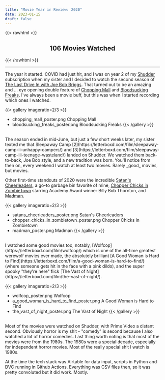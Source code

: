 ```yaml
---
title: "Movie Year in Review: 2020"
date: 2023-01-15
draft: false
---
```


{{< rawhtml >}}
<meta name="viewport" content="width=device-width, initial-scale=1">
<link rel="stylesheet" href="https://cdn.jsdelivr.net/npm/purecss@3.0.0/build/pure-min.css" integrity="sha384-X38yfunGUhNzHpBaEBsWLO+A0HDYOQi8ufWDkZ0k9e0eXz/tH3II7uKZ9msv++Ls" crossorigin="anonymous">
<!-- Import Vega & Vega-Lite (does not have to be from CDN) -->
<script src="https://cdn.jsdelivr.net/npm/vega@5.20.2"></script>
<script src="https://cdn.jsdelivr.net/npm/vega-lite@5.1.0"></script>
<script src="https://cdn.jsdelivr.net/npm/vega-embed@6.17.0"></script>
<h2 align="center">106 Movies Watched</h2>
<!-- Calendar chart -->
<div class="pure-g">
    <div class="pure-u-1">
        <div id="calendar-chart" style="width:100%"></div>
    </div>
</div>
<!-- Four pie charts -->
<div class="pure-g">
    <!-- First time -->
    <div class="pure-u-1-4">
        <div id="first-time" style="width:100%"></div>
    </div>
    <!-- Joe Bob -->
    <div class="pure-u-1-4">
        <div id="joe-bob" style="width:100%"></div>
    </div>
    <!-- wallpaper fu -->
    <div class="pure-u-1-4">
        <div id="wallpaper-fu" style="width:100%"></div>
    </div>
    <!-- Call Felissa -->
    <div class="pure-u-1-4">
        <div id="call-felissa" style="width:100%"></div>
    </div>
</div>
<!-- bar charts -->
<div class="pure-g">
    <!-- Movie watch decade -->
    <div class="pure-u-1-3">
        <div id="movie-watch-decade" style="width:100%"></div>
    </div>
    <!-- Services -->
    <div class="pure-u-1-3">
        <div id="movie-watch-service" style="width:100%"></div>
    </div>
    <!-- Genres -->
    <div class="pure-u-1-3">
        <div id="movie-watch-genre" style="width:100%"></div>
    </div>
</div>
<script type="text/javascript">
    vegaEmbed("#calendar-chart", {"$schema": "https://vega.github.io/schema/vega-lite/v4.17.0.json", "columns": 5, "config": {"axis": {"grid": false}, "view": {"continuousHeight": 300, "continuousWidth": 400}}, "data": {"name": "data-60934ea7a6a2b4d960c61a270a9914d5"}, "datasets": {"data-60934ea7a6a2b4d960c61a270a9914d5": [{"day_of_week": 4, "month": 4, "month_name": "Apr", "movies": "Chopping Mall, Bloodsucking Freaks", "num_watched": 2, "row": 1, "tooltip": "Fri Apr 24 - Chopping Mall, Bloodsucking Freaks", "watched": "2020-04-24T00:00:00", "week_of_month": 3, "year": 2020}, {"day_of_week": 4, "month": 5, "month_name": "May", "movies": "Heathers, Maniac", "num_watched": 2, "row": 1, "tooltip": "Fri May 1 - Heathers, Maniac", "watched": "2020-05-01T00:00:00", "week_of_month": 1, "year": 2020}, {"day_of_week": 0, "month": 5, "month_name": "May", "movies": "Star Wars: the Rise of Skywalker", "num_watched": 1, "row": 1, "tooltip": "Mon May 4 - Star Wars: the Rise of Skywalker", "watched": "2020-05-04T00:00:00", "week_of_month": 1, "year": 2020}, {"day_of_week": 4, "month": 5, "month_name": "May", "movies": "Brain Damage, Deep Red", "num_watched": 2, "row": 1, "tooltip": "Fri May 8 - Brain Damage, Deep Red", "watched": "2020-05-08T00:00:00", "week_of_month": 1, "year": 2020}, {"day_of_week": 1, "month": 5, "month_name": "May", "movies": "Suspiria (2018)", "num_watched": 1, "row": 1, "tooltip": "Tue May 12 - Suspiria (2018)", "watched": "2020-05-12T00:00:00", "week_of_month": 2, "year": 2020}, {"day_of_week": 4, "month": 5, "month_name": "May", "movies": "Troma\u2019s War, One Cut of the Dead", "num_watched": 2, "row": 1, "tooltip": "Fri May 15 - Troma\u2019s War, One Cut of the Dead", "watched": "2020-05-15T00:00:00", "week_of_month": 2, "year": 2020}, {"day_of_week": 6, "month": 5, "month_name": "May", "movies": "Destroy All Monsters", "num_watched": 1, "row": 1, "tooltip": "Sun May 17 - Destroy All Monsters", "watched": "2020-05-17T00:00:00", "week_of_month": 2, "year": 2020}, {"day_of_week": 1, "month": 5, "month_name": "May", "movies": "Shock", "num_watched": 1, "row": 1, "tooltip": "Tue May 19 - Shock", "watched": "2020-05-19T00:00:00", "week_of_month": 3, "year": 2020}, {"day_of_week": 4, "month": 5, "month_name": "May", "movies": "The Exorcist III, Deadbeat at Dawn", "num_watched": 2, "row": 1, "tooltip": "Fri May 22 - The Exorcist III, Deadbeat at Dawn", "watched": "2020-05-22T00:00:00", "week_of_month": 3, "year": 2020}, {"day_of_week": 1, "month": 5, "month_name": "May", "movies": "Gonjiam: Haunted Asylum", "num_watched": 1, "row": 1, "tooltip": "Tue May 26 - Gonjiam: Haunted Asylum", "watched": "2020-05-26T00:00:00", "week_of_month": 4, "year": 2020}, {"day_of_week": 4, "month": 5, "month_name": "May", "movies": "Dead Heat, Cannibal Holocaust", "num_watched": 2, "row": 1, "tooltip": "Fri May 29 - Dead Heat, Cannibal Holocaust", "watched": "2020-05-29T00:00:00", "week_of_month": 4, "year": 2020}, {"day_of_week": 5, "month": 5, "month_name": "May", "movies": "Shin Godzilla", "num_watched": 1, "row": 1, "tooltip": "Sat May 30 - Shin Godzilla", "watched": "2020-05-30T00:00:00", "week_of_month": 4, "year": 2020}, {"day_of_week": 1, "month": 6, "month_name": "Jun", "movies": "0.0 MHz", "num_watched": 1, "row": 1, "tooltip": "Tue Jun 2 - 0.0 MHz", "watched": "2020-06-02T00:00:00", "week_of_month": 1, "year": 2020}, {"day_of_week": 3, "month": 6, "month_name": "Jun", "movies": "Blood Machines", "num_watched": 1, "row": 1, "tooltip": "Thu Jun 4 - Blood Machines", "watched": "2020-06-04T00:00:00", "week_of_month": 1, "year": 2020}, {"day_of_week": 4, "month": 6, "month_name": "Jun", "movies": "Mayhem, Tetsuo: the Iron Man", "num_watched": 2, "row": 1, "tooltip": "Fri Jun 5 - Mayhem, Tetsuo: the Iron Man", "watched": "2020-06-05T00:00:00", "week_of_month": 1, "year": 2020}, {"day_of_week": 4, "month": 6, "month_name": "Jun", "movies": "Scare Package, Hogzilla", "num_watched": 2, "row": 1, "tooltip": "Fri Jun 12 - Scare Package, Hogzilla", "watched": "2020-06-12T00:00:00", "week_of_month": 2, "year": 2020}, {"day_of_week": 4, "month": 6, "month_name": "Jun", "movies": "Hellbound: Hellraiser 2, Hell comes to Frogtown", "num_watched": 2, "row": 1, "tooltip": "Fri Jun 19 - Hellbound: Hellraiser 2, Hell comes to Frogtown", "watched": "2020-06-19T00:00:00", "week_of_month": 3, "year": 2020}, {"day_of_week": 4, "month": 6, "month_name": "Jun", "movies": "Castle Freak", "num_watched": 1, "row": 1, "tooltip": "Fri Jun 26 - Castle Freak", "watched": "2020-06-26T00:00:00", "week_of_month": 4, "year": 2020}, {"day_of_week": 4, "month": 7, "month_name": "Jul", "movies": "Sleepaway Camp", "num_watched": 1, "row": 1, "tooltip": "Fri Jul 3 - Sleepaway Camp", "watched": "2020-07-03T00:00:00", "week_of_month": 1, "year": 2020}, {"day_of_week": 1, "month": 7, "month_name": "Jul", "movies": "Sleepaway Camp 3, Sleepaway Camp 2", "num_watched": 2, "row": 1, "tooltip": "Tue Jul 7 - Sleepaway Camp 3, Sleepaway Camp 2", "watched": "2020-07-07T00:00:00", "week_of_month": 1, "year": 2020}, {"day_of_week": 4, "month": 7, "month_name": "Jul", "movies": "Q: The Winged Serpent", "num_watched": 1, "row": 1, "tooltip": "Fri Jul 10 - Q: The Winged Serpent", "watched": "2020-07-10T00:00:00", "week_of_month": 1, "year": 2020}, {"day_of_week": 1, "month": 7, "month_name": "Jul", "movies": "Warning DO NOT PLAY", "num_watched": 1, "row": 1, "tooltip": "Tue Jul 14 - Warning DO NOT PLAY", "watched": "2020-07-14T00:00:00", "week_of_month": 2, "year": 2020}, {"day_of_week": 4, "month": 7, "month_name": "Jul", "movies": "Madman", "num_watched": 1, "row": 1, "tooltip": "Fri Jul 17 - Madman", "watched": "2020-07-17T00:00:00", "week_of_month": 2, "year": 2020}, {"day_of_week": 5, "month": 7, "month_name": "Jul", "movies": "The Beach House, Monstrum ", "num_watched": 2, "row": 1, "tooltip": "Sat Jul 18 - The Beach House, Monstrum ", "watched": "2020-07-18T00:00:00", "week_of_month": 2, "year": 2020}, {"day_of_week": 4, "month": 7, "month_name": "Jul", "movies": "Street Trash", "num_watched": 1, "row": 1, "tooltip": "Fri Jul 24 - Street Trash", "watched": "2020-07-24T00:00:00", "week_of_month": 3, "year": 2020}, {"day_of_week": 5, "month": 7, "month_name": "Jul", "movies": "Lake of Death", "num_watched": 1, "row": 1, "tooltip": "Sat Jul 25 - Lake of Death", "watched": "2020-07-25T00:00:00", "week_of_month": 3, "year": 2020}, {"day_of_week": 1, "month": 7, "month_name": "Jul", "movies": "Tenebrae", "num_watched": 1, "row": 1, "tooltip": "Tue Jul 28 - Tenebrae", "watched": "2020-07-28T00:00:00", "week_of_month": 4, "year": 2020}, {"day_of_week": 2, "month": 7, "month_name": "Jul", "movies": "Impetigore", "num_watched": 1, "row": 1, "tooltip": "Wed Jul 29 - Impetigore", "watched": "2020-07-29T00:00:00", "week_of_month": 4, "year": 2020}, {"day_of_week": 4, "month": 7, "month_name": "Jul", "movies": "Pieces", "num_watched": 1, "row": 1, "tooltip": "Fri Jul 31 - Pieces", "watched": "2020-07-31T00:00:00", "week_of_month": 4, "year": 2020}, {"day_of_week": 1, "month": 8, "month_name": "Aug", "movies": "Host", "num_watched": 1, "row": 2, "tooltip": "Tue Aug 4 - Host", "watched": "2020-08-04T00:00:00", "week_of_month": 1, "year": 2020}, {"day_of_week": 4, "month": 8, "month_name": "Aug", "movies": "Wolfcop", "num_watched": 1, "row": 2, "tooltip": "Fri Aug 7 - Wolfcop", "watched": "2020-08-07T00:00:00", "week_of_month": 1, "year": 2020}, {"day_of_week": 5, "month": 8, "month_name": "Aug", "movies": "Gags the clown, Squirm", "num_watched": 2, "row": 2, "tooltip": "Sat Aug 8 - Gags the clown, Squirm", "watched": "2020-08-08T00:00:00", "week_of_month": 1, "year": 2020}, {"day_of_week": 1, "month": 8, "month_name": "Aug", "movies": "La Llorona", "num_watched": 1, "row": 2, "tooltip": "Tue Aug 11 - La Llorona", "watched": "2020-08-11T00:00:00", "week_of_month": 2, "year": 2020}, {"day_of_week": 4, "month": 8, "month_name": "Aug", "movies": "Victor Crowley, Slumber Party Massacre 2", "num_watched": 2, "row": 2, "tooltip": "Fri Aug 14 - Victor Crowley, Slumber Party Massacre 2", "watched": "2020-08-14T00:00:00", "week_of_month": 2, "year": 2020}, {"day_of_week": 1, "month": 8, "month_name": "Aug", "movies": "Ring", "num_watched": 1, "row": 2, "tooltip": "Tue Aug 18 - Ring", "watched": "2020-08-18T00:00:00", "week_of_month": 3, "year": 2020}, {"day_of_week": 4, "month": 8, "month_name": "Aug", "movies": "Society", "num_watched": 1, "row": 2, "tooltip": "Fri Aug 21 - Society", "watched": "2020-08-21T00:00:00", "week_of_month": 3, "year": 2020}, {"day_of_week": 5, "month": 8, "month_name": "Aug", "movies": "Ring 2, Ring 0", "num_watched": 2, "row": 2, "tooltip": "Sat Aug 22 - Ring 2, Ring 0", "watched": "2020-08-22T00:00:00", "week_of_month": 3, "year": 2020}, {"day_of_week": 4, "month": 8, "month_name": "Aug", "movies": "Spirit Camp, Satan\u2019s Cheerleaders", "num_watched": 2, "row": 2, "tooltip": "Fri Aug 28 - Spirit Camp, Satan\u2019s Cheerleaders", "watched": "2020-08-28T00:00:00", "week_of_month": 4, "year": 2020}, {"day_of_week": 4, "month": 9, "month_name": "Sep", "movies": "Tourist Trap", "num_watched": 1, "row": 2, "tooltip": "Fri Sep 4 - Tourist Trap", "watched": "2020-09-04T00:00:00", "week_of_month": 1, "year": 2020}, {"day_of_week": 5, "month": 9, "month_name": "Sep", "movies": "Halloween", "num_watched": 1, "row": 2, "tooltip": "Sat Sep 5 - Halloween", "watched": "2020-09-05T00:00:00", "week_of_month": 1, "year": 2020}, {"day_of_week": 1, "month": 9, "month_name": "Sep", "movies": "Halloween 2", "num_watched": 1, "row": 2, "tooltip": "Tue Sep 8 - Halloween 2", "watched": "2020-09-08T00:00:00", "week_of_month": 2, "year": 2020}, {"day_of_week": 4, "month": 9, "month_name": "Sep", "movies": "Chopper Chicks in Zombietown, Bloody Bloody Bible Camp", "num_watched": 2, "row": 2, "tooltip": "Fri Sep 11 - Chopper Chicks in Zombietown, Bloody Bloody Bible Camp", "watched": "2020-09-11T00:00:00", "week_of_month": 2, "year": 2020}, {"day_of_week": 5, "month": 9, "month_name": "Sep", "movies": "Halloween 3: Season of the Witch, Random Acts of Violence", "num_watched": 2, "row": 2, "tooltip": "Sat Sep 12 - Halloween 3: Season of the Witch, Random Acts of Violence", "watched": "2020-09-12T00:00:00", "week_of_month": 2, "year": 2020}, {"day_of_week": 1, "month": 9, "month_name": "Sep", "movies": "Halloween 4: the Return of Michael Myers", "num_watched": 1, "row": 2, "tooltip": "Tue Sep 15 - Halloween 4: the Return of Michael Myers", "watched": "2020-09-15T00:00:00", "week_of_month": 3, "year": 2020}, {"day_of_week": 4, "month": 9, "month_name": "Sep", "movies": "Mausoleum, Deathgasm", "num_watched": 2, "row": 2, "tooltip": "Fri Sep 18 - Mausoleum, Deathgasm", "watched": "2020-09-18T00:00:00", "week_of_month": 3, "year": 2020}, {"day_of_week": 5, "month": 9, "month_name": "Sep", "movies": "Halloween 5: the Revenge of Michael Myers", "num_watched": 1, "row": 2, "tooltip": "Sat Sep 19 - Halloween 5: the Revenge of Michael Myers", "watched": "2020-09-19T00:00:00", "week_of_month": 3, "year": 2020}, {"day_of_week": 4, "month": 9, "month_name": "Sep", "movies": "Halloween H20", "num_watched": 1, "row": 2, "tooltip": "Fri Sep 25 - Halloween H20", "watched": "2020-09-25T00:00:00", "week_of_month": 4, "year": 2020}, {"day_of_week": 5, "month": 9, "month_name": "Sep", "movies": "The Slayer", "num_watched": 1, "row": 2, "tooltip": "Sat Sep 26 - The Slayer", "watched": "2020-09-26T00:00:00", "week_of_month": 4, "year": 2020}, {"day_of_week": 4, "month": 10, "month_name": "Oct", "movies": "Stagefright , From Beyond", "num_watched": 2, "row": 2, "tooltip": "Fri Oct 2 - Stagefright , From Beyond", "watched": "2020-10-02T00:00:00", "week_of_month": 1, "year": 2020}, {"day_of_week": 4, "month": 10, "month_name": "Oct", "movies": "Halloween Resurrection", "num_watched": 1, "row": 2, "tooltip": "Fri Oct 9 - Halloween Resurrection", "watched": "2020-10-09T00:00:00", "week_of_month": 1, "year": 2020}, {"day_of_week": 5, "month": 10, "month_name": "Oct", "movies": "The Prowler, The Howling: New Moon Rising", "num_watched": 2, "row": 2, "tooltip": "Sat Oct 10 - The Prowler, The Howling: New Moon Rising", "watched": "2020-10-10T00:00:00", "week_of_month": 1, "year": 2020}, {"day_of_week": 4, "month": 10, "month_name": "Oct", "movies": "Amsterdamned, Fade to Black", "num_watched": 2, "row": 2, "tooltip": "Fri Oct 16 - Amsterdamned, Fade to Black", "watched": "2020-10-16T00:00:00", "week_of_month": 2, "year": 2020}, {"day_of_week": 5, "month": 10, "month_name": "Oct", "movies": "Halloween (2007), Halloween 2 (2009)", "num_watched": 2, "row": 2, "tooltip": "Sat Oct 17 - Halloween (2007), Halloween 2 (2009)", "watched": "2020-10-17T00:00:00", "week_of_month": 2, "year": 2020}, {"day_of_week": 4, "month": 10, "month_name": "Oct", "movies": "Haunt, Hack-o-Lantern", "num_watched": 2, "row": 2, "tooltip": "Fri Oct 23 - Haunt, Hack-o-Lantern", "watched": "2020-10-23T00:00:00", "week_of_month": 3, "year": 2020}, {"day_of_week": 5, "month": 10, "month_name": "Oct", "movies": "Halloween (2018)", "num_watched": 1, "row": 2, "tooltip": "Sat Oct 24 - Halloween (2018)", "watched": "2020-10-24T00:00:00", "week_of_month": 3, "year": 2020}, {"day_of_week": 4, "month": 10, "month_name": "Oct", "movies": "Nobody Sleeps in the Woods Tonight, Tremors: Shrieker Island", "num_watched": 2, "row": 2, "tooltip": "Fri Oct 30 - Nobody Sleeps in the Woods Tonight, Tremors: Shrieker Island", "watched": "2020-10-30T00:00:00", "week_of_month": 4, "year": 2020}, {"day_of_week": 4, "month": 11, "month_name": "Nov", "movies": "Inception", "num_watched": 1, "row": 2, "tooltip": "Fri Nov 6 - Inception", "watched": "2020-11-06T00:00:00", "week_of_month": 1, "year": 2020}, {"day_of_week": 5, "month": 11, "month_name": "Nov", "movies": "The Stuff, The Final Terror", "num_watched": 2, "row": 2, "tooltip": "Sat Nov 7 - The Stuff, The Final Terror", "watched": "2020-11-07T00:00:00", "week_of_month": 1, "year": 2020}, {"day_of_week": 4, "month": 11, "month_name": "Nov", "movies": "Don\u2019t Go in the Woods, Friday the 13th (2009)", "num_watched": 2, "row": 2, "tooltip": "Fri Nov 13 - Don\u2019t Go in the Woods, Friday the 13th (2009)", "watched": "2020-11-13T00:00:00", "week_of_month": 2, "year": 2020}, {"day_of_week": 4, "month": 11, "month_name": "Nov", "movies": "Night of the Demon, The Texas Chainsaw Massacre", "num_watched": 2, "row": 2, "tooltip": "Fri Nov 20 - Night of the Demon, The Texas Chainsaw Massacre", "watched": "2020-11-20T00:00:00", "week_of_month": 3, "year": 2020}, {"day_of_week": 1, "month": 11, "month_name": "Nov", "movies": "Porno", "num_watched": 1, "row": 2, "tooltip": "Tue Nov 24 - Porno", "watched": "2020-11-24T00:00:00", "week_of_month": 4, "year": 2020}, {"day_of_week": 2, "month": 11, "month_name": "Nov", "movies": "Lingering", "num_watched": 1, "row": 2, "tooltip": "Wed Nov 25 - Lingering", "watched": "2020-11-25T00:00:00", "week_of_month": 4, "year": 2020}, {"day_of_week": 3, "month": 11, "month_name": "Nov", "movies": "Thankskilling", "num_watched": 1, "row": 2, "tooltip": "Thu Nov 26 - Thankskilling", "watched": "2020-11-26T00:00:00", "week_of_month": 4, "year": 2020}, {"day_of_week": 4, "month": 11, "month_name": "Nov", "movies": "Blood Rage", "num_watched": 1, "row": 2, "tooltip": "Fri Nov 27 - Blood Rage", "watched": "2020-11-27T00:00:00", "week_of_month": 4, "year": 2020}, {"day_of_week": 4, "month": 12, "month_name": "Dec", "movies": "Castle Freak (2020), Terror Train", "num_watched": 2, "row": 3, "tooltip": "Fri Dec 4 - Castle Freak (2020), Terror Train", "watched": "2020-12-04T00:00:00", "week_of_month": 1, "year": 2020}, {"day_of_week": 3, "month": 12, "month_name": "Dec", "movies": "Dredd", "num_watched": 1, "row": 3, "tooltip": "Thu Dec 10 - Dredd", "watched": "2020-12-10T00:00:00", "week_of_month": 2, "year": 2020}, {"day_of_week": 4, "month": 12, "month_name": "Dec", "movies": "Christmas Evil, Dial Code Santa Claus", "num_watched": 2, "row": 3, "tooltip": "Fri Dec 11 - Christmas Evil, Dial Code Santa Claus", "watched": "2020-12-11T00:00:00", "week_of_month": 2, "year": 2020}, {"day_of_week": 5, "month": 12, "month_name": "Dec", "movies": "The Vast of Night", "num_watched": 1, "row": 3, "tooltip": "Sat Dec 12 - The Vast of Night", "watched": "2020-12-12T00:00:00", "week_of_month": 2, "year": 2020}, {"day_of_week": 1, "month": 12, "month_name": "Dec", "movies": "A Good Woman is Hard to Find", "num_watched": 1, "row": 3, "tooltip": "Tue Dec 15 - A Good Woman is Hard to Find", "watched": "2020-12-15T00:00:00", "week_of_month": 3, "year": 2020}, {"day_of_week": 4, "month": 12, "month_name": "Dec", "movies": "Rare Exports, Torso", "num_watched": 2, "row": 3, "tooltip": "Fri Dec 18 - Rare Exports, Torso", "watched": "2020-12-18T00:00:00", "week_of_month": 3, "year": 2020}, {"day_of_week": 5, "month": 12, "month_name": "Dec", "movies": "His House", "num_watched": 1, "row": 3, "tooltip": "Sat Dec 19 - His House", "watched": "2020-12-19T00:00:00", "week_of_month": 3, "year": 2020}, {"day_of_week": 1, "month": 12, "month_name": "Dec", "movies": "A Christmas Horror Story", "num_watched": 1, "row": 3, "tooltip": "Tue Dec 22 - A Christmas Horror Story", "watched": "2020-12-22T00:00:00", "week_of_month": 4, "year": 2020}, {"day_of_week": 2, "month": 12, "month_name": "Dec", "movies": "Silent Night", "num_watched": 1, "row": 3, "tooltip": "Wed Dec 23 - Silent Night", "watched": "2020-12-23T00:00:00", "week_of_month": 4, "year": 2020}, {"day_of_week": 0, "month": 12, "month_name": "Dec", "movies": "Zombeavers", "num_watched": 1, "row": 3, "tooltip": "Mon Dec 28 - Zombeavers", "watched": "2020-12-28T00:00:00", "week_of_month": 5, "year": 2020}, {"day_of_week": 3, "month": 12, "month_name": "Dec", "movies": "New Year\u2019s Evil, Anything for Jackson", "num_watched": 2, "row": 3, "tooltip": "Thu Dec 31 - New Year\u2019s Evil, Anything for Jackson", "watched": "2020-12-31T00:00:00", "week_of_month": 5, "year": 2020}]}, "facet": {"field": "month_name", "sort": {"field": "month"}, "title": null, "type": "nominal"}, "spacing": {"column": 1, "row": 1}, "spec": {"encoding": {"color": {"field": "num_watched", "legend": null, "scale": {"scheme": "greens"}, "type": "quantitative"}, "tooltip": {"field": "tooltip"}, "x": {"axis": null, "field": "day_of_week", "title": null}, "y": {"axis": null, "field": "week_of_month", "title": null}}, "height": 150, "mark": "rect", "width": 150}});
    vegaEmbed("#first-time", {"$schema": "https://vega.github.io/schema/vega-lite/v4.17.0.json", "config": {"view": {"continuousHeight": 300, "continuousWidth": 400}}, "data": {"name": "data-37b9c09bbb43eaad6439a03120b3668f"}, "datasets": {"data-37b9c09bbb43eaad6439a03120b3668f": [{"count": 84, "first_time_str": "First Time"}, {"count": 22, "first_time_str": "Rewatch"}]}, "encoding": {"color": {"field": "first_time_str", "legend": {"orient": "top", "title": "First Time"}, "type": "nominal"}, "theta": {"field": "count", "type": "quantitative"}, "tooltip": {"field": "count", "type": "quantitative"}}, "height": 150, "mark": {"innerRadius": 30, "type": "arc"}, "width": "container"});
    vegaEmbed("#joe-bob", {"$schema": "https://vega.github.io/schema/vega-lite/v4.17.0.json", "config": {"view": {"continuousHeight": 300, "continuousWidth": 400}}, "data": {"name": "data-e9735c94a9c1b31a72384339e298b86b"}, "datasets": {"data-e9735c94a9c1b31a72384339e298b86b": [{"count": 66, "joe_bob_str": "Unhosted"}, {"count": 40, "joe_bob_str": "Joe Bob"}]}, "encoding": {"color": {"field": "joe_bob_str", "legend": {"orient": "top", "title": "Joe Bob"}, "type": "nominal"}, "theta": {"field": "count", "type": "quantitative"}, "tooltip": {"field": "count", "type": "quantitative"}}, "height": 150, "mark": {"innerRadius": 30, "type": "arc"}, "width": "container"});
    vegaEmbed("#wallpaper-fu", {"$schema": "https://vega.github.io/schema/vega-lite/v4.17.0.json", "config": {"view": {"continuousHeight": 300, "continuousWidth": 400}}, "data": {"name": "data-0d153badc3fa68a92c0b819d3ea22da4"}, "datasets": {"data-0d153badc3fa68a92c0b819d3ea22da4": [{"count": 106, "wallpaper_fu_str": "Nonviolent decor"}]}, "encoding": {"color": {"field": "wallpaper_fu_str", "legend": {"orient": "top", "title": "Wallpaper Fu"}, "type": "nominal"}, "theta": {"field": "count", "type": "quantitative"}, "tooltip": {"field": "count", "type": "quantitative"}}, "height": 150, "mark": {"innerRadius": 30, "type": "arc"}, "width": "container"});
    vegaEmbed("#call-felissa", {"$schema": "https://vega.github.io/schema/vega-lite/v4.17.0.json", "config": {"view": {"continuousHeight": 300, "continuousWidth": 400}}, "data": {"name": "data-45592648fd3a59fc15a20358ee4ddcdf"}, "datasets": {"data-45592648fd3a59fc15a20358ee4ddcdf": [{"call_felissa_str": "Thank heavens", "count": 96}, {"call_felissa_str": "Call Felissa", "count": 10}]}, "encoding": {"color": {"field": "call_felissa_str", "legend": {"orient": "top", "title": "Call Felissa"}, "type": "nominal"}, "theta": {"field": "count", "type": "quantitative"}, "tooltip": {"field": "count", "type": "quantitative"}}, "height": 150, "mark": {"innerRadius": 30, "type": "arc"}, "width": "container"});
    vegaEmbed("#movie-watch-decade", {"$schema": "https://vega.github.io/schema/vega-lite/v4.17.0.json", "config": {"view": {"continuousHeight": 300, "continuousWidth": 400}}, "data": {"name": "data-fa14f884576b4b584a3bb8fc58294e7a"}, "datasets": {"data-fa14f884576b4b584a3bb8fc58294e7a": [{"count": 1, "decade": 1960}, {"count": 9, "decade": 1970}, {"count": 43, "decade": 1980}, {"count": 6, "decade": 1990}, {"count": 8, "decade": 2000}, {"count": 32, "decade": 2010}, {"count": 7, "decade": 2020}]}, "encoding": {"tooltip": {"field": "count", "type": "quantitative"}, "x": {"field": "decade", "title": null, "type": "ordinal"}, "y": {"field": "count", "title": null, "type": "quantitative"}}, "height": 150, "mark": "bar", "title": "Movie Decades", "width": "container"});
    vegaEmbed("#movie-watch-service", {"$schema": "https://vega.github.io/schema/vega-lite/v4.17.0.json", "config": {"view": {"continuousHeight": 300, "continuousWidth": 400}}, "data": {"name": "data-bd9faed5c3a1a4e39acb4420ee0077a1"}, "datasets": {"data-bd9faed5c3a1a4e39acb4420ee0077a1": [{"count": 15, "service": "Amazon"}, {"count": 68, "service": "Shudder"}, {"count": 6, "service": "Tubi"}, {"count": 3, "service": "Netflix"}, {"count": 9, "service": "Google Play"}, {"count": 3, "service": "Youtube"}, {"count": 1, "service": "Blu Ray"}, {"count": 1, "service": "Disney+"}]}, "encoding": {"tooltip": {"field": "count", "type": "quantitative"}, "x": {"field": "service", "sort": "-y", "title": null, "type": "ordinal"}, "y": {"field": "count", "title": null, "type": "quantitative"}}, "height": 150, "mark": "bar", "title": "Services", "width": "container"});
    vegaEmbed("#movie-watch-genre", {"$schema": "https://vega.github.io/schema/vega-lite/v4.17.0.json", "config": {"view": {"continuousHeight": 300, "continuousWidth": 400}}, "data": {"name": "data-e92183fe0084d46a21fcf7b55761d978"}, "datasets": {"data-e92183fe0084d46a21fcf7b55761d978": [{"count": 96, "name": "Horror"}, {"count": 24, "name": "Mystery"}, {"count": 28, "name": "Thriller"}, {"count": 16, "name": "Action"}, {"count": 10, "name": "Crime"}, {"count": 13, "name": "Sci-Fi"}, {"count": 30, "name": "Comedy"}, {"count": 9, "name": "Adventure"}, {"count": 7, "name": "Fantasy"}, {"count": 14, "name": "Drama"}, {"count": 2, "name": "Music"}]}, "encoding": {"tooltip": {"field": "count", "type": "quantitative"}, "x": {"field": "name", "sort": "-y", "title": null, "type": "nominal"}, "y": {"field": "count", "title": null, "type": "quantitative"}}, "height": 150, "mark": "bar", "title": "Genres", "width": "container"});
</script>
{{< /rawhtml >}}

---

The year it started.
COVID had just hit, and I was on year 2 of my [Shudder](https://www.shudder.com/) subscription when my sister and I decided to watch the second season of [The Last Drive In with Joe Bob Briggs](https://www.imdb.com/title/tt8284230/).
That turned out to be an amazing and ... eye opening double feature of [Chopping Mall](https://letterboxd.com/film/chopping-mall/) and [Bloodsucking Freaks](https://letterboxd.com/film/bloodsucking-freaks/).
I've always been a movie buff, but this was when I started recording which ones I watched.

{{< gallery imageratio=2/3 >}}
- chopping_mall_poster.png
  Chopping Mall
- bloodsucking_freaks_poster.png
  Bloodsucking Freaks
{{< /gallery >}}
<br>
The season ended in mid-June, but just a few short weeks later, my sister texted me that Sleepaway Camp [2](https://letterboxd.com/film/sleepaway-camp-ii-unhappy-campers/) and [3](https://letterboxd.com/film/sleepaway-camp-iii-teenage-wasteland/) landed on Shudder.
We watched them back-to-back, Joe Bob style, and a new tradition was born.
You'll notice from then on, every weekend I watch at least two movies.
Rarely _good_ movies, but movies.

Other first-time standouts of 2020 were the incredible [Satan's Cheerleaders](https://letterboxd.com/film/satans-cheerleaders/), a go-to garbage bin favorite of mine, [Chopper Chicks in ZombieTown](https://letterboxd.com/film/chopper-chicks-in-zombietown/) starring Academy Award winner Billy Bob Thornton, and [Madman](https://letterboxd.com/film/madman/).

{{< gallery imageratio=2/3 >}}
- satans_cheerleaders_poster.png
  Satan's Cheerleaders
- chopper_chicks_in_zombietown_poster.png
  Chopper Chicks in Zombietown
- madman_poster.png
  Madman
{{< /gallery >}}
<br>
I watched some good movies too, notably, [Wolfcop](https://letterboxd.com/film/wolfcop/) which is one of the all-time greatest werewolf movies ever made, the absolutely brilliant [A Good Woman is Hard to Find](https://letterboxd.com/film/a-good-woman-is-hard-to-find/) (where someone gets hit in the face with a pink dildo), and the super spooky "they're here" flick [The Vast of Night](https://letterboxd.com/film/the-vast-of-night/).

{{< gallery imageratio=2/3 >}}
- wolfcop_poster.png
  Wolfcop
- a_good_woman_is_hard_to_find_poster.png
  A Good Woman is Hard to Find
- the_vast_of_night_poster.png
  The Vast of Night
{{< /gallery >}}
<br>
Most of the movies were watched on Shudder, with Prime Video a distant second.
Obviously horror is my shit - "comedy" is second because I also watched a lot of horror comedies.
Last thing worth noting is that most of the movies were from the 1980s.
The 1980s were a special decade, especially for independent horror movies.
Most of the really special shit I watch is 1980s.

At the time the tech stack was Airtable for data input, scripts in Python and DVC running in Github Actions.
Everything was CSV files then, so it was pretty convoluted but it did work.
Mostly.